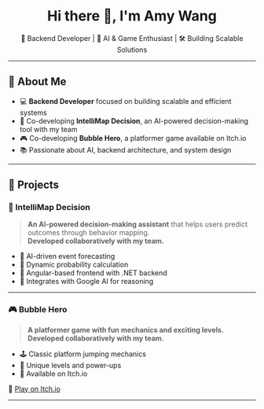 <h1 align="center">Hi there 👋, I'm Amy Wang</h1>

<p align="center">
  🚀 Backend Developer | 🤖 AI & Game Enthusiast | 🛠️ Building Scalable Solutions
</p>

---

## 🌟 About Me  
- 💻 **Backend Developer** focused on building scalable and efficient systems  
- 🤖 Co-developing **IntelliMap Decision**, an AI-powered decision-making tool with my team  
- 🎮 Co-developing **Bubble Hero**, a platformer game available on Itch.io  
- 📚 Passionate about AI, backend architecture, and system design  

---

## 🚀 Projects  
### 🧠 IntelliMap Decision  
> **An AI-powered decision-making assistant** that helps users predict outcomes through behavior mapping.  
> **Developed collaboratively with my team.**  

- 🔹 AI-driven event forecasting  
- 🔹 Dynamic probability calculation  
- 🔹 Angular-based frontend with .NET backend  
- 🔹 Integrates with Google AI for reasoning  

---

### 🎮 Bubble Hero  
> **A platformer game with fun mechanics and exciting levels.**
> **Developed collaboratively with my team.**    

- 🕹️ Classic platform jumping mechanics  
- 🎨 Unique levels and power-ups  
- 🚀 Available on Itch.io  

🔗 [Play on Itch.io](https://sihui.itch.io/bubble-hero)  

---
